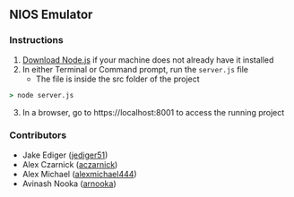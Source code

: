 ## NIOS Emulator

### Instructions

1) [Download Node.js](https://nodejs.org/en/download/) if your machine does not already have it installed
2) In either Terminal or Command prompt, run the `server.js` file
   - The file is inside the src folder of the project


```cmd
> node server.js
```
3) In a browser, go to https://localhost:8001 to access the running project

### Contributors

- Jake Ediger ([jediger51](https://git.unl.edu/jediger51))
- Alex Czarnick ([aczarnick](https://github.com/aczarnick))
- Alex Michael ([alexmichael444](https://github.com/amichael444))
- Avinash Nooka ([arnooka](https://github.com/arnooka))
